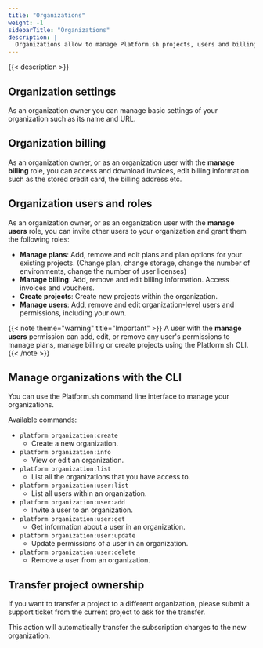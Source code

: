 ```yaml
---
title: "Organizations"
weight: -1
sidebarTitle: "Organizations"
description: |
  Organizations allow to manage Platform.sh projects, users and billing.
---
```


{{< description >}}

## Organization settings

As an organization owner you can manage basic settings of your organization such as its name and URL.

## Organization billing

As an organization owner, or as an organization user with the **manage billing** role, you can access and download invoices, edit billing information such as the stored credit card, the billing address etc. 

## Organization users and roles

As an organization owner, or as an organization user with the **manage users** role, you can invite other users to your organization and grant them the following roles:

* **Manage plans**: Add, remove and edit plans and plan options for your existing projects. (Change plan, change storage, change the number of environments, change the number of user licenses)
* **Manage billing**: Add, remove and edit billing information. Access invoices and vouchers.
* **Create projects**: Create new projects within the organization.
* **Manage users**: Add, remove and edit organization-level users and permissions, including your own.

{{< note theme="warning" title="Important" >}}
A user with the **manage users** permission can add, edit, or remove any user's permissions to manage plans, manage billing or create projects using the Platform.sh CLI.
{{< /note >}}

## Manage organizations with the CLI

You can use the Platform.sh command line interface to manage your organizations.

Available commands:

* `platform organization:create`
  * Create a new organization.
* `platform organization:info`
  * View or edit an organization.
* `platform organization:list`
  * List all the organizations that you have access to.
* `platform organization:user:list`
  * List all users within an organization.
* `platform organization:user:add`
  * Invite a user to an organization.
* `platform organization:user:get`
  * Get information about a user in an organization.
* `platform organization:user:update`
  * Update permissions of a user in an organization.
* `platform organization:user:delete`
  * Remove a user from an organization.

## Transfer project ownership

If you want to transfer a project to a different organization, please submit a support ticket from the current project to ask for the transfer.

This action will automatically transfer the subscription charges to the new organization.
